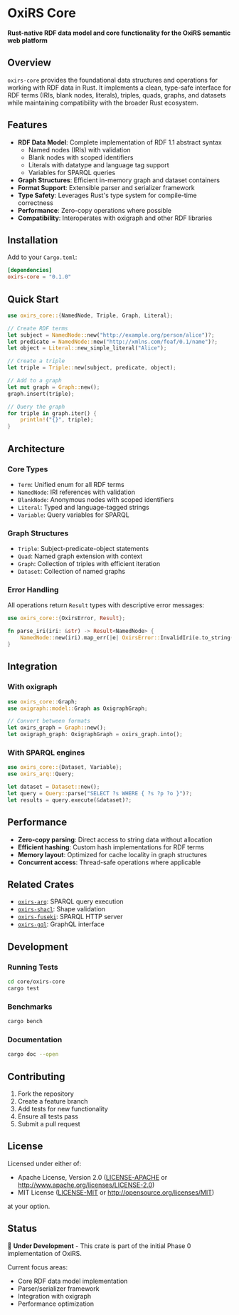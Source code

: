 # OxiRS Core

**Rust-native RDF data model and core functionality for the OxiRS semantic web platform**

## Overview

`oxirs-core` provides the foundational data structures and operations for working with RDF data in Rust. It implements a clean, type-safe interface for RDF terms (IRIs, blank nodes, literals), triples, quads, graphs, and datasets while maintaining compatibility with the broader Rust ecosystem.

## Features

- **RDF Data Model**: Complete implementation of RDF 1.1 abstract syntax
  - Named nodes (IRIs) with validation
  - Blank nodes with scoped identifiers
  - Literals with datatype and language tag support
  - Variables for SPARQL queries
- **Graph Structures**: Efficient in-memory graph and dataset containers
- **Format Support**: Extensible parser and serializer framework
- **Type Safety**: Leverages Rust's type system for compile-time correctness
- **Performance**: Zero-copy operations where possible
- **Compatibility**: Interoperates with oxigraph and other RDF libraries

## Installation

Add to your `Cargo.toml`:

```toml
[dependencies]
oxirs-core = "0.1.0"
```

## Quick Start

```rust
use oxirs_core::{NamedNode, Triple, Graph, Literal};

// Create RDF terms
let subject = NamedNode::new("http://example.org/person/alice")?;
let predicate = NamedNode::new("http://xmlns.com/foaf/0.1/name")?;
let object = Literal::new_simple_literal("Alice");

// Create a triple
let triple = Triple::new(subject, predicate, object);

// Add to a graph
let mut graph = Graph::new();
graph.insert(triple);

// Query the graph
for triple in graph.iter() {
    println!("{}", triple);
}
```

## Architecture

### Core Types

- `Term`: Unified enum for all RDF terms
- `NamedNode`: IRI references with validation
- `BlankNode`: Anonymous nodes with scoped identifiers
- `Literal`: Typed and language-tagged strings
- `Variable`: Query variables for SPARQL

### Graph Structures

- `Triple`: Subject-predicate-object statements
- `Quad`: Named graph extension with context
- `Graph`: Collection of triples with efficient iteration
- `Dataset`: Collection of named graphs

### Error Handling

All operations return `Result` types with descriptive error messages:

```rust
use oxirs_core::{OxirsError, Result};

fn parse_iri(iri: &str) -> Result<NamedNode> {
    NamedNode::new(iri).map_err(|e| OxirsError::InvalidIri(e.to_string()))
}
```

## Integration

### With oxigraph

```rust
use oxirs_core::Graph;
use oxigraph::model::Graph as OxigraphGraph;

// Convert between formats
let oxirs_graph = Graph::new();
let oxigraph_graph: OxigraphGraph = oxirs_graph.into();
```

### With SPARQL engines

```rust
use oxirs_core::{Dataset, Variable};
use oxirs_arq::Query;

let dataset = Dataset::new();
let query = Query::parse("SELECT ?s WHERE { ?s ?p ?o }")?;
let results = query.execute(&dataset)?;
```

## Performance

- **Zero-copy parsing**: Direct access to string data without allocation
- **Efficient hashing**: Custom hash implementations for RDF terms
- **Memory layout**: Optimized for cache locality in graph structures
- **Concurrent access**: Thread-safe operations where applicable

## Related Crates

- [`oxirs-arq`](../engine/oxirs-arq/): SPARQL query execution
- [`oxirs-shacl`](../engine/oxirs-shacl/): Shape validation
- [`oxirs-fuseki`](../server/oxirs-fuseki/): SPARQL HTTP server
- [`oxirs-gql`](../server/oxirs-gql/): GraphQL interface

## Development

### Running Tests

```bash
cd core/oxirs-core
cargo test
```

### Benchmarks

```bash
cargo bench
```

### Documentation

```bash
cargo doc --open
```

## Contributing

1. Fork the repository
2. Create a feature branch
3. Add tests for new functionality
4. Ensure all tests pass
5. Submit a pull request

## License

Licensed under either of:

- Apache License, Version 2.0 ([LICENSE-APACHE](../../LICENSE-APACHE) or http://www.apache.org/licenses/LICENSE-2.0)
- MIT License ([LICENSE-MIT](../../LICENSE-MIT) or http://opensource.org/licenses/MIT)

at your option.

## Status

🚧 **Under Development** - This crate is part of the initial Phase 0 implementation of OxiRS.

Current focus areas:
- Core RDF data model implementation
- Parser/serializer framework
- Integration with oxigraph
- Performance optimization